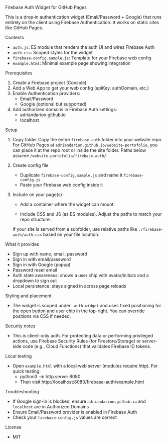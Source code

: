 Firebase Auth Widget for GitHub Pages

This is a drop‑in authentication widget (Email/Password + Google) that runs entirely on the client using Firebase Authentication. It works on static sites like GitHub Pages.

Contents
- `auth.js`: ES module that renders the auth UI and wires Firebase Auth
- `auth.css`: Scoped styles for the widget
- `firebase-config.sample.js`: Template for your Firebase web config
- `example.html`: Minimal example page showing integration

Prerequisites
1) Create a Firebase project (Console)
2) Add a Web App to get your web config (apiKey, authDomain, etc.)
3) Enable Authentication providers:
   - Email/Password
   - Google (optional but supported)
4) Add authorized domains in Firebase Auth settings:
   - adriandarion.github.io
   - localhost

Setup
1) Copy folder
   Copy the entire `firebase-auth` folder into your website repo. For GitHub Pages at `adriandarion.github.io/website-portofolio`, you can place it at the repo root or inside the site folder. Paths below assume `/website-portofolio/firebase-auth/`.

2) Create config file
   - Duplicate `firebase-config.sample.js` and name it `firebase-config.js`
   - Paste your Firebase web config inside it

3) Include on your page(s)
   - Add a container where the widget can mount:
     <div id="auth-root"></div>

   - Include CSS and JS (as ES modules). Adjust the paths to match your repo structure:
     <link rel="stylesheet" href="/website-portofolio/firebase-auth/auth.css">
     <script type="module">
       import { initFirebaseAuthWidget } from "/website-portofolio/firebase-auth/auth.js";
       import firebaseConfig from "/website-portofolio/firebase-auth/firebase-config.js";

       initFirebaseAuthWidget({ firebaseConfig, mountId: "auth-root" });
     </script>

   If your site is served from a subfolder, use relative paths like `./firebase-auth/auth.css` based on your file location.

What it provides
- Sign up with name, email, password
- Sign in with email/password
- Sign in with Google (popup)
- Password reset email
- Auth state awareness: shows a user chip with avatar/initials and a dropdown to sign out
- Local persistence: stays signed in across page reloads

Styling and placement
- The widget is scoped under `.auth-widget` and uses fixed positioning for the open button and user chip in the top-right. You can override positions via CSS if needed.

Security notes
- This is client-only auth. For protecting data or performing privileged actions, use Firebase Security Rules (for Firestore/Storage) or server-side code (e.g., Cloud Functions) that validates Firebase ID tokens.

Local testing
- Open `example.html` with a local web server (modules require http). For quick testing:
  - python3 -m http.server 8080
  - Then visit http://localhost:8080/firebase-auth/example.html

Troubleshooting
- If Google sign-in is blocked, ensure `adriandarion.github.io` and `localhost` are in Authorized Domains
- Ensure Email/Password provider is enabled in Firebase Auth
- Check your `firebase-config.js` values are correct

License
- MIT

